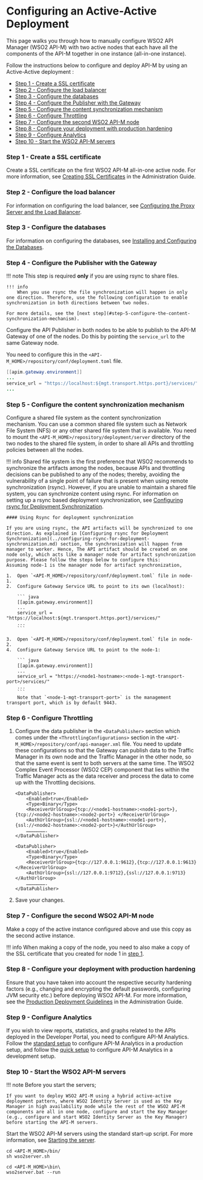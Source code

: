 # Configuring an Active-Active Deployment

This page walks you through how to manually configure WSO2 API Manager (WSO2 API-M) with two active nodes that each have all the components of the API-M together in one instance (all-in-one instance).

Follow the instructions below to configure and deploy API-M by using an Active-Active deployment :

-   [Step 1 - Create a SSL certificate](#step-1-create-a-ssl-certificate)
-   [Step 2 - Configure the load balancer](#step-2-configure-the-load-balancer)
-   [Step 3 - Configure the databases](#step-3-configure-the-databases)
-   [Step 4 - Configure the Publisher with the Gateway](#step-4-configure-the-publisher-with-the-gateway)
-   [Step 5 - Configure the content synchronization mechanism](#step-5-configure-the-content-synchronization-mechanism)
-   [Step 6 - Configure Throttling](#step-6-configure-throttling)
-   [Step 7 - Configure the second WSO2 API-M node](#step-7-configure-the-second-wso2-api-m-node)
-   [Step 8 - Configure your deployment with production hardening](#step-8-configure-your-deployment-with-production-hardening)
-   [Step 9 - Configure Analytics](#step-9-configure-analytics)
-   [Step 10 - Start the WSO2 API-M servers](#step-10-start-the-wso2-api-m-servers)

### Step 1 - Create a SSL certificate

Create a SSL certificate on the first WSO2 API-M all-in-one active node. For more information, see [Creating SSL Certificates](https://docs.wso2.com/display/ADMIN44x/Creating+New+Keystores) in the Administration Guide.

### Step 2 - Configure the load balancer

For information on configuring the load balancer, see [Configuring the Proxy Server and the Load Balancer](../configuring-the-proxy-server-and-the-load-balancer.md).

### Step 3 - Configure the databases

For information on configuring the databases, see [Installing and Configuring the Databases](../installing-and-configuring-the-databases.md).

### Step 4 - Configure the Publisher with the Gateway

!!! note
    This step is required **only** if you are using rsync to share files.

    !!! info
        When you use rsync the file synchronization will happen in only one direction. Therefore, use the following configuration to enable synchronization in both directions between two nodes.

    For more details, see the [next step](#step-5-configure-the-content-synchronization-mechanism).

Configure the API Publisher in both nodes to be able to publish to the API-M Gateway of one of the nodes. Do this by pointing the `service_url` to the same Gateway node.

You need to configure this in the `<API-M_HOME>/repository/conf/deployment.toml` file.

``` java
[[apim.gateway.environment]]
...
service_url = "https://localhost:${mgt.transport.https.port}/services/"
...
```

### Step 5 - Configure the content synchronization mechanism

Configure a shared file system as the content synchronization mechanism. You can use a common shared file system such as Network File System (NFS) or any other shared file system that is available. You need to mount the `<API-M_HOME>/repository/deployment/server` directory of the two nodes to the shared file system, in order to share all APIs and throttling policies between all the nodes.

!!! info
    Shared file system is the first preference that WSO2 recommends to synchronize the artifacts among the nodes, because APIs and throttling decisions can be published to any of the nodes; thereby, avoiding the vulnerability of a single point of failure that is present when using remote synchronization (rsync). However, if you are unable to maintain a shared file system, you can synchronize content using rsync. For information on setting up a rsync based deployment synchronization, see [Configuring rsync for Deployment Synchronization](../configuring-rsync-for-deployment-synchronization.md).

    #### Using Rsync for deployment synchronization

    If you are using rsync, the API artifacts will be synchronized to one direction. As explained in [Configuring rsync for Deployment Synchronization](../configuring-rsync-for-deployment-synchronization.md) section, the synchronization will happen from manager to worker. Hence, The API artifact should be created on one node only, which acts like a manager node for artifact synchronization purpose. Please follow the steps below to configure this:
    Assuming node-1 is the manager node for artifact synchronization,

    1.  Open `<API-M_HOME>/repository/conf/deployment.toml` file in node-1.
    2.  Configure Gateway Service URL to point to its own (localhost):

        ``` java
        [[apim.gateway.environment]]
        ...
        service_url = "https://localhost:${mgt.transport.https.port}/services/"
        ...
        ```

    3.  Open `<API-M_HOME>/repository/conf/deployment.toml` file in node-2.
    4.  Configure Gateway Service URL to point to the node-1:

        ``` java
        [[apim.gateway.environment]]
        ...
        service_url = "https://<node1-hostname>:<node-1-mgt-transport-port>/services/"
        ...
        ```
        Note that `<node-1-mgt-transport-port>` is the management transport port, which is by default 9443.

### Step 6 - Configure Throttling

1.  Configure the data publisher in the `<DataPublisher>` section which comes under the `<ThrottlingConfigurations>` section in the `<API-M_HOME>/repository/conf/api-manager.xml` file.
    You need to update these configurations so that the Gateway can publish data to the Traffic Manager in its own node and the Traffic Manager in the other node, so that the same event is sent to both servers at the same time. The WSO2 Complex Event Processor (WSO2 CEP) component that lies within the Traffic Manager acts as the data receiver and process the data to come up with the Throttling decisions.

    ``` tab="Format"
    <DataPublisher>
        <Enabled>true</Enabled>
        <Type>Binary</Type>
        <ReceiverUrlGroup>{tcp://<node1-hostname>:<node1-port>},{tcp://<node2-hostname>:<node2-port>} </ReceiverUrlGroup>
        <AuthUrlGroup>{ssl://<node1-hostname>:<node1-port>},{ssl://<node2-hostname>:<node2-port>}</AuthUrlGroup>
        ………………….
    </DataPublisher>
    ```

    ``` tab="Example"
    <DataPublisher>
        <Enabled>true</Enabled>
        <Type>Binary</Type>
        <ReceiverUrlGroup>{tcp://127.0.0.1:9612},{tcp://127.0.0.1:9613} </ReceiverUrlGroup>
        <AuthUrlGroup>{ssl://127.0.0.1:9712},{ssl://127.0.0.1:9713}</AuthUrlGroup>
        ………………….
    </DataPublisher>
    ```

2.  Save your changes.

### Step 7 - Configure the second WSO2 API-M node

Make a copy of the active instance configured above and use this copy as the second active instance.

!!! info
    When making a copy of the node, you need to also make a copy of the SSL certificate that you created for node 1 in [step 1](#ConfiguringanActive-ActiveDeployment-step1).


### Step 8 - Configure your deployment with production hardening

Ensure that you have taken into account the respective security hardening factors (e.g., changing and encrypting the default passwords, configuring JVM security etc.) before deploying WSO2 API-M. For more information, see the [Production Deployment Guidelines](https://docs.wso2.com/display/ADMIN44x/Production+Deployment+Guidelines#ProductionDeploymentGuidelines) in the Administration Guide.

### Step 9 - Configure Analytics

If you wish to view reports, statistics, and graphs related to the APIs deployed in the Developer Portal, you need to configure API-M Analytics. Follow the [standard setup]() to configure API-M Analytics in a production setup, and follow the [quick setup]() to configure API-M Analytics in a development setup.

### Step 10 - Start the WSO2 API-M servers

!!! note
    Before you start the servers;

    If you want to deploy WSO2 API-M using a hybrid active-active deployment pattern, where WSO2 Identity Server is used as the Key Manager in high availability mode while the rest of the WSO2 API-M components are all in one node, configure and start the Key Manager (e.g., configure and start WSO2 Identity Server as the Key Manager) before starting the API-M servers.

Start the WSO2 API-M servers using the standard start-up script. For more information, see [Starting the server](https://apim.docs.wso2.com/en/latest/SetupAndInstall/InstallationGuide/running-the-product/#starting-the-server).

```tab="Linux/Mac OS"
cd <API-M_HOME>/bin/
sh wso2server.sh
```

```tab="Windows"
cd <API-M_HOME>\bin\
wso2server.bat --run 
```
